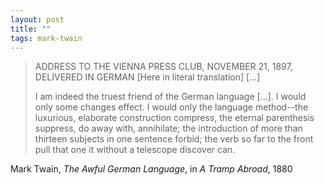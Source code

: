 ```yaml
---
layout: post
title: ""
tags: mark-twain
--- 
```


> ADDRESS TO THE VIENNA PRESS CLUB, NOVEMBER 21, 1897,
> DELIVERED IN GERMAN [Here in literal translation] [...]
> 
> I am indeed the truest friend of the German language [...]. I would only some changes effect. I would only the language method--the luxurious, elaborate construction compress, the eternal parenthesis suppress, do away with, annihilate; the introduction of more than thirteen subjects in one sentence forbid; the verb so far to the front pull that one it without a telescope discover can.

Mark Twain, _The Awful German Language_, in _A Tramp Abroad_, 1880